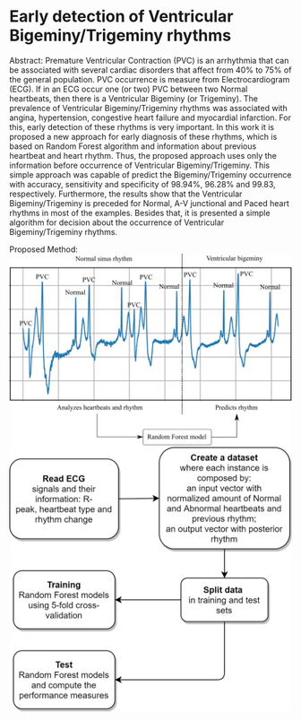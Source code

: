 # Early detection of Ventricular Bigeminy/Trigeminy rhythms

Abstract: Premature Ventricular Contraction (PVC) is an arrhythmia that can be associated with several cardiac disorders that affect from 40% to 75% of the general population. PVC occurrence is measure from Electrocardiogram (ECG). If in an ECG occur one (or two) PVC between two Normal heartbeats, then there is a Ventricular Bigeminy (or Trigeminy). The prevalence of Ventricular Bigeminy/Trigeminy rhythms was associated with angina, hypertension, congestive heart failure and myocardial infarction. For this, early detection of these rhythms is very important. In this work it is proposed a new approach for early diagnosis of these rhythms, which is based on Random Forest algorithm and information about previous heartbeat and heart rhythm. Thus, the proposed approach uses only the information before occurrence of Ventricular Bigeminy/Trigeminy. This simple approach was capable of predict the Bigeminy/Trigeminy occurrence with accuracy, sensitivity and specificity of 98.94%, 96.28% and 99.83, respectively. Furthermore, the results show that the Ventricular Bigeminy/Trigeminy is preceded for Normal, A-V junctional and Paced heart rhythms in most of the examples. Besides that, it is presented a simple algorithm for decision about the occurrence of Ventricular Bigeminy/Trigeminy rhythms.

Proposed Method:
<img src="proposed_method.jpg">
<img src="diagrama.jpg">
